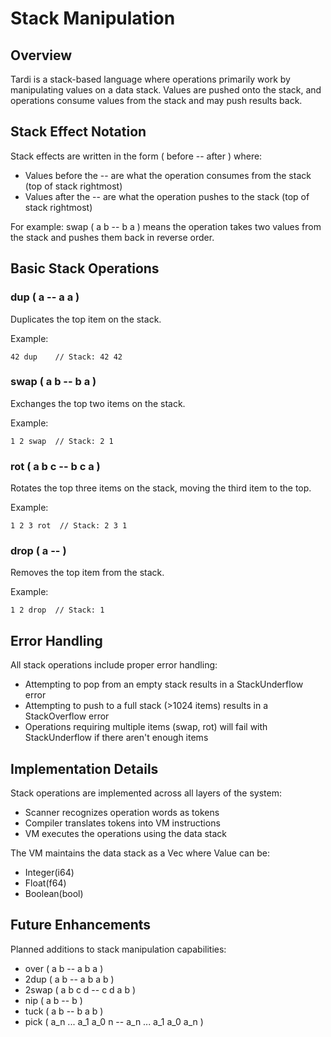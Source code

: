 # Stack Manipulation

## Overview

Tardi is a stack-based language where operations primarily work by manipulating values on a data stack. Values are pushed onto the stack, and operations consume values from the stack and may push results back.

## Stack Effect Notation

Stack effects are written in the form ( before -- after ) where:
- Values before the -- are what the operation consumes from the stack (top of stack rightmost)
- Values after the -- are what the operation pushes to the stack (top of stack rightmost)

For example: swap ( a b -- b a ) means the operation takes two values from the stack and pushes them back in reverse order.

## Basic Stack Operations

### dup ( a -- a a )
Duplicates the top item on the stack.

Example:
```
42 dup    // Stack: 42 42
```

### swap ( a b -- b a )
Exchanges the top two items on the stack.

Example:
```
1 2 swap  // Stack: 2 1
```

### rot ( a b c -- b c a )
Rotates the top three items on the stack, moving the third item to the top.

Example:
```
1 2 3 rot  // Stack: 2 3 1
```

### drop ( a -- )
Removes the top item from the stack.

Example:
```
1 2 drop  // Stack: 1
```

## Error Handling

All stack operations include proper error handling:
- Attempting to pop from an empty stack results in a StackUnderflow error
- Attempting to push to a full stack (>1024 items) results in a StackOverflow error
- Operations requiring multiple items (swap, rot) will fail with StackUnderflow if there aren't enough items

## Implementation Details

Stack operations are implemented across all layers of the system:
- Scanner recognizes operation words as tokens
- Compiler translates tokens into VM instructions
- VM executes the operations using the data stack

The VM maintains the data stack as a Vec<Value> where Value can be:
- Integer(i64)
- Float(f64)
- Boolean(bool)

## Future Enhancements

Planned additions to stack manipulation capabilities:
- over ( a b -- a b a )
- 2dup ( a b -- a b a b )
- 2swap ( a b c d -- c d a b )
- nip ( a b -- b )
- tuck ( a b -- b a b )
- pick ( a_n ... a_1 a_0 n -- a_n ... a_1 a_0 a_n )

